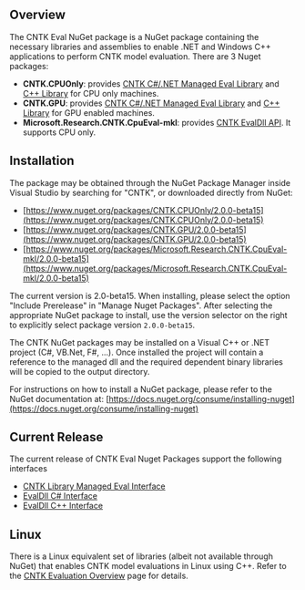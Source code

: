 ## Overview

The CNTK Eval NuGet package is a NuGet package containing the necessary libraries and assemblies to enable .NET and Windows C++ applications to perform CNTK model evaluation. There are 3 Nuget packages:

* **CNTK.CPUOnly**: provides [CNTK C#/.NET Managed Eval Library](./CNTK-Library-Managed-API) and [C++ Library](./Native-CNTK-Library-Eval-Interface) for CPU only machines.
* **CNTK.GPU**: provides [CNTK C#/.NET Managed Eval Library](./CNTK-Library-Managed-API) and [C++ Library](./Native-CNTK-Library-Eval-Interface) for GPU enabled machines.
* **Microsoft.Research.CNTK.CpuEval-mkl**: provides [CNTK EvalDll API](./EvalDLL-Evaluation-Overview). It supports CPU only.

## Installation
The package may be obtained through the NuGet Package Manager inside Visual Studio by searching for "CNTK", or downloaded directly from NuGet:

* [https://www.nuget.org/packages/CNTK.CPUOnly/2.0.0-beta15](https://www.nuget.org/packages/CNTK.CPUOnly/2.0.0-beta15)   
* [https://www.nuget.org/packages/CNTK.GPU/2.0.0-beta15](https://www.nuget.org/packages/CNTK.GPU/2.0.0-beta15)
* [https://www.nuget.org/packages/Microsoft.Research.CNTK.CpuEval-mkl/2.0.0-beta15](https://www.nuget.org/packages/Microsoft.Research.CNTK.CpuEval-mkl/2.0.0-beta15)

The current version is 2.0-beta15. When installing, please select the option "Include Prerelease" in "Manage Nuget Packages".
After selecting the appropriate NuGet package to install, use the version selector on the right to explicitly select package version `2.0.0-beta15`.

The CNTK NuGet packages may be installed on a Visual C++ or .NET project (C#, VB.Net, F#, ...). Once installed the project will contain a reference to the managed dll and the required dependent binary libraries will be copied to the output directory.

For instructions on how to install a NuGet package, please refer to the NuGet documentation at:
[https://docs.nuget.org/consume/installing-nuget](https://docs.nuget.org/consume/installing-nuget)

## Current Release
The current release of CNTK Eval Nuget Packages support the following interfaces
* [CNTK Library Managed Eval Interface](./CNTK-Library-Managed-API)
* [EvalDll C# Interface](./Managed-EvalDLL-API) 
* [EvalDll C++ Interface](./Native-EvalDLL-API)

## Linux
There is a Linux equivalent set of libraries (albeit not available through NuGet) that enables CNTK model evaluations in Linux using C++. Refer to the [CNTK Evaluation Overview](./CNTK-Evaluation-Overview) page for details.
